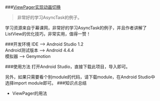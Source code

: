 ###[ViewPager实现动画切换](https://github.com/castial/android-samples/tree/master/viewpager)
>非常好的学习AsyncTask的例子。

学习资源来自于幕课网，非常好的学习AsyncTask的例子，并且作者讲解了ListView的优化技巧，非常实用，值得一赞！

###开发环境
IDE --> Android Studio 1.2  
Android测试版本 --> Android 4.4.4  
模拟器 --> Genymotion

###使用方法
打开Android Studio，直接下载此项目，导入即可。  

另外，如果只需要看个别module的代码，请下载module，在Android Studio中选择import module即可。
###知识点总结
* ViewPager的用法
